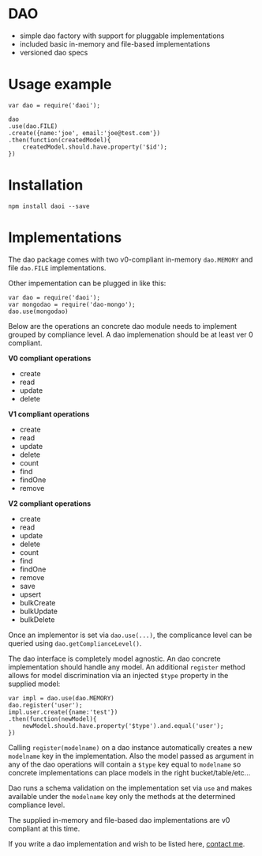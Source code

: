 # DAO

* simple dao factory with support for pluggable implementations
* included basic in-memory and file-based implementations
* versioned dao specs


Usage example
===
```
var dao = require('daoi');

dao
.use(dao.FILE)
.create({name:'joe', email:'joe@test.com'})
.then(function(createdModel){
    createdModel.should.have.property('$id');
})
```

Installation
===

```
npm install daoi --save
```


Implementations
===

The dao package comes with two v0-compliant in-memory `dao.MEMORY` and file `dao.FILE` implementations.

Other impementation can be plugged in like this:

```
var dao = require('daoi');
var mongodao = require('dao-mongo');
dao.use(mongodao)
```

Below are the operations an concrete dao module needs to implement grouped by compliance level. A dao implemenation should be at least ver 0 compliant. 

**V0 compliant operations**

* create
* read
* update
* delete

**V1 compliant operations**

* create
* read
* update
* delete
* count
* find
* findOne
* remove

**V2 compliant operations**

* create
* read
* update
* delete
* count
* find
* findOne
* remove
* save
* upsert
* bulkCreate
* bulkUpdate
* bulkDelete

Once an implementor is set via `dao.use(...)`, the complicance level can be queried using `dao.getComplianceLevel()`. 

The dao interface is completely model agnostic. An dao concrete implementation should handle any model. An additional `register` method allows for model discrimination via an injected `$type` property in the supplied model:

```
var impl = dao.use(dao.MEMORY)
dao.register('user');
impl.user.create({name:'test'})
.then(function(newModel){
	newModel.should.have.property('$type').and.equal('user');
})
```

Calling `register(modelname)` on a dao instance automatically creates a new `modelname` key in the implementation. Also the model passed as argument in any of the dao operations will contain a `$type` key equal to `modelname` so concrete implementations can place models in the right bucket/table/etc... 

Dao runs a schema validation on the implementation set via `use` and makes available under the `modelname` key only the methods at the determined compliance level.

The supplied in-memory and file-based dao implementations are v0 compliant at this time.

If you write a dao implementation and wish to be listed here, [contact me](https://github.com/clonq).
